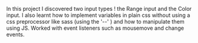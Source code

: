 In this project I discovered two input types ! the Range input and the Color input. 
I also learnt how to implement variables in plain css without using a css preprocessor like sass (using the '--' ) and how to manipulate them using JS. 
Worked with event listeners such as mousemove and change events.
